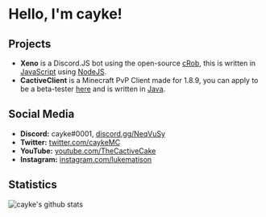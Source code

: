 # Hello, I'm cayke!

## Projects

* **Xeno** is a Discord.JS bot using the open-source [cRob](https://github.com/tascord/cRob), this is written in [JavaScript](https://www.javascript.com/) using [NodeJS](https://nodejs.org/en/).
* **CactiveClient** is a Minecraft PvP Client made for 1.8.9, you can apply to be a beta-tester [here](https://forms.gle/Jdmc9qxwCGhUs2pCA) and is written in [Java](http://java.com/).


## Social Media

* **Discord:** cayke#0001, [discord.gg/NeqVuSy](https://discord.gg/NeqVuSy)
* **Twitter:** [twitter.com/caykeMC](https://twitter.com/caykeMC)
* **YouTube:** [youtube.com/TheCactiveCake](https://youtube.com/TheCactiveCake)
* **Instagram:** [instagram.com/lukematison](https://instagram.com/lukematison)

## Statistics
![cayke's github stats](https://github-readme-stats.vercel.app/api?username=caykey)
